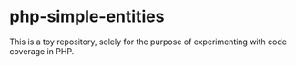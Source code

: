 # php-simple-entities
This is a toy repository, solely for the purpose of experimenting with code coverage in PHP.
